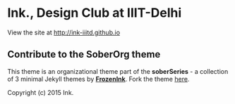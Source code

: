 # Ink., Design Club at IIIT-Delhi
View the site at http://ink-iiitd.github.io

## Contribute to the SoberOrg theme
This theme is an organizational theme part of the **soberSeries** - a collection of 3 minimal Jekyll themes by [**FrozenInk**](design.sarthakahuja.org). Fork the theme [here](https://github.com/FrozenInk/soberOrg).

Copyright (c) 2015 Ink.

